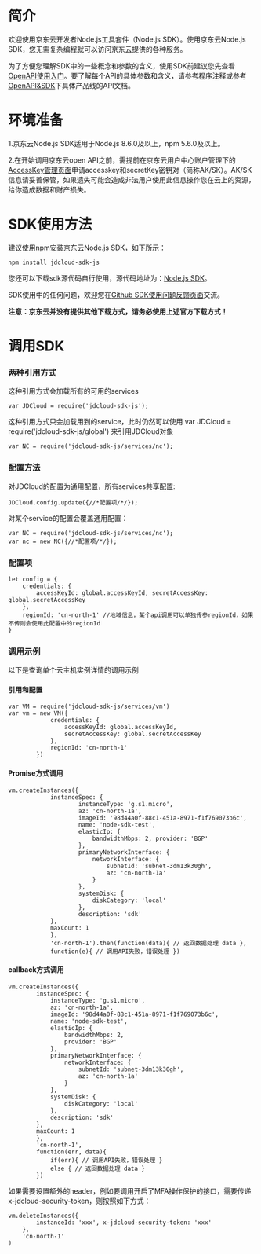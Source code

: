 
# 简介 #

欢迎使用京东云开发者Node.js工具套件（Node.js SDK）。使用京东云Node.js SDK，您无需复杂编程就可以访问京东云提供的各种服务。

为了方便您理解SDK中的一些概念和参数的含义，使用SDK前建议您先查看[OpenAPI使用入门](../../API/Common-Declaration/Introduction.md )。要了解每个API的具体参数和含义，请参考程序注释或参考[OpenAPI&SDK](https://www.jdcloud.com/help/faq?act=3)下具体产品线的API文档。


# 环境准备 #

1.京东云Node.js SDK适用于Node.js 8.6.0及以上，npm 5.6.0及以上。

2.在开始调用京东云open API之前，需提前在京东云用户中心账户管理下的[AccessKey管理页面](https://uc.jdcloud.com/accesskey/index)申请accesskey和secretKey密钥对（简称AK/SK）。AK/SK信息请妥善保管，如果遗失可能会造成非法用户使用此信息操作您在云上的资源，给你造成数据和财产损失。


# SDK使用方法 #

建议使用npm安装京东云Node.js SDK，如下所示：

	npm install jdcloud-sdk-js

您还可以下载sdk源代码自行使用，源代码地址为：[Node.js SDK](https://github.com/jdcloud-api/jdcloud-sdk-nodejs)。

SDK使用中的任何问题，欢迎您在[Github SDK使用问题反馈页面](https://github.com/jdcloud-api/jdcloud-sdk-nodejs/issues)交流。

**注意：京东云并没有提供其他下载方式，请务必使用上述官方下载方式！**



 
# 调用SDK #


### 两种引用方式 ###

这种引用方式会加载所有的可用的services

	var JDCloud = require('jdcloud-sdk-js');

这种引用方式只会加载用到的service，此时仍然可以使用 var JDCloud = require('jdcloud-sdk-js/global') 来引用JDCloud对象

	var NC = require('jdcloud-sdk-js/services/nc');


### 配置方法  ###

对JDCloud的配置为通用配置，所有services共享配置:

	JDCloud.config.update({//*配置项/*/});

对某个service的配置会覆盖通用配置：

	var NC = require('jdcloud-sdk-js/services/nc'); 
	var nc = new NC({//*配置项/*/});


### 配置项 ###

	let config = { 
		credentials: { 
			accessKeyId: global.accessKeyId, secretAccessKey: global.secretAccessKey 
		},
		regionId: 'cn-north-1' //地域信息，某个api调用可以单独传参regionId，如果不传则会使用此配置中的regionId 
	}


### 调用示例 ###

以下是查询单个云主机实例详情的调用示例


####  引用和配置  ####

	var VM = require('jdcloud-sdk-js/services/vm') 
	var vm = new VM({ 
				credentials: { 
					accessKeyId: global.accessKeyId, 
					secretAccessKey: global.secretAccessKey 
				}, 
				regionId: 'cn-north-1' 
			})



#### Promise方式调用 #### 

	vm.createInstances({ 
				instanceSpec: { 
						instanceType: 'g.s1.micro', 
						az: 'cn-north-1a', 
						imageId: '98d44a0f-88c1-451a-8971-f1f769073b6c', 
						name: 'node-sdk-test', 
						elasticIp: { 
							bandwidthMbps: 2, provider: 'BGP' 
						}, 
						primaryNetworkInterface: { 
							networkInterface: { 
								subnetId: 'subnet-3dm13k30gh', 
								az: 'cn-north-1a' 
							} 
						}, 
						systemDisk: { 
							diskCategory: 'local' 
						}, 
						description: 'sdk' 
				}, 
				maxCount: 1 
				}, 
				'cn-north-1').then(function(data){ // 返回数据处理 data },
				function(e){ // 调用API失败，错误处理 })



#### callback方式调用 #### 

	vm.createInstances({ 
			instanceSpec: { 
				instanceType: 'g.s1.micro', 
				az: 'cn-north-1a', 
				imageId: '98d44a0f-88c1-451a-8971-f1f769073b6c', 
				name: 'node-sdk-test', 
				elasticIp: { 
					bandwidthMbps: 2, 
					provider: 'BGP' 
				}, 
				primaryNetworkInterface: { 
					networkInterface: { 
						subnetId: 'subnet-3dm13k30gh',
						az: 'cn-north-1a' 
					} 
				}, 
				systemDisk: { 
					diskCategory: 'local' 
				}, 
				description: 'sdk' 
			}, 
			maxCount: 1 
			}, 
			'cn-north-1',
			function(err, data){ 
				if(err){ // 调用API失败，错误处理 } 
				else { // 返回数据处理 data } 
			})

如果需要设置额外的header，例如要调用开启了MFA操作保护的接口，需要传递x-jdcloud-security-token，则按照如下方式：

	vm.deleteInstances({ 
			instanceId: 'xxx', x-jdcloud-security-token: 'xxx' 
		}, 
		'cn-north-1'
	)	



